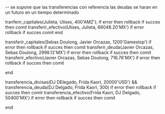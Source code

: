 -- se supone que las transferencias con referencia las deudas se haran en un futuro en un tiempo determinado  


tranferir_capitales(Julieta, Ulises, 400'AMZ');
	if error then 
		rollback
	if succes then
		comit
transferir_efectivo(Ulises, Julieta, 66048.20'MX')
	if error
		rollback
	if succes
		comit
end



transferir_capitales(Sebas Doulong, Javier Orcazas, 1200'Gamestop')
	if error then
		rollback
	if succes then 
		comit
transferir_deuda(Javier Orcazas, Sebas Doulong, 2998.12'MX')
	if error then
		rollback
	if succes then 
		comit
transferir_efectivo(Javier Orcazas, Sebas Doulong, 716.76'MX')
	if error then
		rollback
	if succes then 
		comit

end	



transferencia_divisas(DJ DElegado, Frida Kaori, 20000'USD') && transferencia_deuda(DJ Delgado, Frida Kaori, 300)
	if error then
		rollback
	if succes then 
		comit
transferencia_efectivo(Frida Kaori, DJ Delgado, 50400'MX')
	if error then
		rollback
	if succes then 
		comit

end
